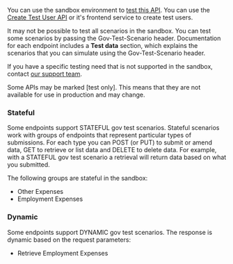 You can use the sandbox environment to <a href="/api-documentation/docs/testing">test this API</a>. You can use the <a href="/api-documentation/docs/api/service/api-platform-test-user/1.0">Create Test User API</a> or it's frontend service to create test users.

It may not be possible to test all scenarios in the sandbox. You can test some scenarios by passing the Gov-Test-Scenario header. Documentation for each endpoint includes a **Test data** section, which explains the scenarios that you can simulate using the Gov-Test-Scenario header.

If you have a specific testing need that is not supported in the sandbox, contact <a href="/developer/support">our support team</a>.

Some APIs may be marked \[test only\]. This means that they are not available for use in production and may change.

### Stateful
Some endpoints support STATEFUL gov test scenarios. Stateful scenarios work with groups of endpoints that represent particular types of submissions.  For each type you can POST (or PUT) to submit or amend data, GET to retrieve or list data and DELETE to delete data. For example, with a STATEFUL gov test scenario a retrieval will return data based on what you submitted.

The following groups are stateful in the sandbox:
- Other Expenses
- Employment Expenses

### Dynamic
Some endpoints support DYNAMIC gov test scenarios. The response is dynamic based on the request parameters:

- Retrieve Employment Expenses